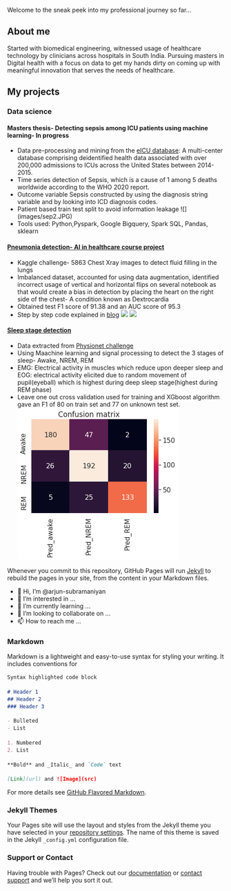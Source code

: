 Welcome to the sneak peek into my professional journey so far...

## About me
Started with biomedical engineering, witnessed usage of healthcare technology by clinicians across hospitals in South India. Pursuing masters in Digital health with a focus on data to get my hands dirty on coming up with meaningful innovation that serves the needs of healthcare.

## My projects
### Data science

#### Masters thesis- Detecting sepsis among ICU patients using machine learning- In progress
- Data pre-processing and mining from the [eICU database](https://eicu-crd.mit.edu/): A multi-center database comprising deidentified health data associated with over 200,000 admissions to ICUs across the United States between 2014-2015.
- Time series detection of Sepsis, which is a cause of 1 among 5 deaths worldwide according to the WHO 2020 report.
- Outcome variable Sepsis constructed by using the diagnosis string variable and by looking into ICD diagnosis codes.
- Patient based train test split to avoid information leakage
![] (images/sep2.JPG)
- Tools used: Python,Pyspark, Google Bigquery, Spark SQL, Pandas, sklearn

#### [Pneumonia detection- AI in healthcare course project](https://github.com/arjun-subramaniyan/healthcare-ml/blob/main/Pneumonia_detection.ipynb)
- Kaggle challenge- 5863 Chest Xray images to detect fluid filling in the lungs
- Imbalanced dataset, accounted for using data augmentation, identified incorrect usage of vertical and horizontal flips on several notebook as that would create a bias in detection by placing the heart on the right side of the chest- A condition known as Dextrocardia
- Obtained test F1 score of 91.38 and an AUC score of 95.3
- Step by step code explained in [blog](https://ks-arjunsubramaniyan.medium.com/pneumonia-classification-in-x-rays-using-deep-learning-247d27ed1b6f)
![](images/pne10.JPG)  ![](images/pne11.JPG) 

#### [Sleep stage detection](https://github.com/arjun-subramaniyan/healthcare-ml/blob/main/EMGEOG_sleepstagetracker.ipynb)
- Data extracted from [Physionet challenge](https://physionet.org/content/challenge-2018/1.0.0/)
- Using Maachine learning and signal processing to detect the 3 stages of sleep- Awake, NREM, REM 
- EMG: Electrical activity in muscles which reduce upon deeper sleep and EOG: electrical activity elicited due to random movement of pupil(eyeball) which is highest during deep sleep stage(highest during REM phase)
- Leave one out cross validation used for training and XGboost algorithm gave an F1 of 80 on train set and 77 on unknown test set.
 ![](images/sleep.PNG)



Whenever you commit to this repository, GitHub Pages will run [Jekyll](https://jekyllrb.com/) to rebuild the pages in your site, from the content in your Markdown files.







- 👋 Hi, I’m @arjun-subramaniyan
- 👀 I’m interested in ...
- 🌱 I’m currently learning ...
- 💞️ I’m looking to collaborate on ...
- 📫 How to reach me ...
### Markdown

Markdown is a lightweight and easy-to-use syntax for styling your writing. It includes conventions for

```markdown
Syntax highlighted code block

# Header 1
## Header 2
### Header 3

- Bulleted
- List

1. Numbered
2. List

**Bold** and _Italic_ and `Code` text

[Link](url) and ![Image](src)
```

For more details see [GitHub Flavored Markdown](https://guides.github.com/features/mastering-markdown/).

### Jekyll Themes

Your Pages site will use the layout and styles from the Jekyll theme you have selected in your [repository settings](https://github.com/arjunks95/Arjun_portfolio/settings). The name of this theme is saved in the Jekyll `_config.yml` configuration file.

### Support or Contact

Having trouble with Pages? Check out our [documentation](https://docs.github.com/categories/github-pages-basics/) or [contact support](https://support.github.com/contact) and we’ll help you sort it out.
